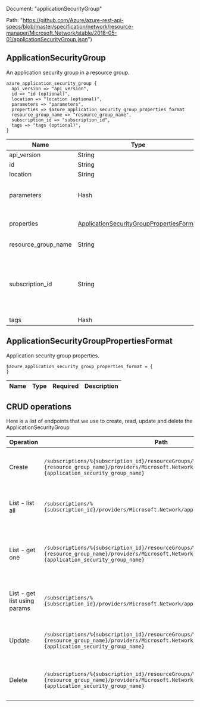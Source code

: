 Document: "applicationSecurityGroup"


Path: "https://github.com/Azure/azure-rest-api-specs/blob/master/specification/network/resource-manager/Microsoft.Network/stable/2018-05-01/applicationSecurityGroup.json")

## ApplicationSecurityGroup

An application security group in a resource group.

```puppet
azure_application_security_group {
  api_version => "api_version",
  id => "id (optional)",
  location => "location (optional)",
  parameters => "parameters",
  properties => $azure_application_security_group_properties_format
  resource_group_name => "resource_group_name",
  subscription_id => "subscription_id",
  tags => "tags (optional)",
}
```

| Name        | Type           | Required       | Description       |
| ------------- | ------------- | ------------- | ------------- |
|api_version | String | true | Client API version. |
|id | String | false | Resource ID. |
|location | String | false | Resource location. |
|parameters | Hash | true | Parameters supplied to the create or update ApplicationSecurityGroup operation. |
|properties | [ApplicationSecurityGroupPropertiesFormat](#applicationsecuritygrouppropertiesformat) | false | Properties of the application security group. |
|resource_group_name | String | true | The name of the resource group. |
|subscription_id | String | true | The subscription credentials which uniquely identify the Microsoft Azure subscription. The subscription ID forms part of the URI for every service call. |
|tags | Hash | false | Resource tags. |
        
## ApplicationSecurityGroupPropertiesFormat

Application security group properties.

```puppet
$azure_application_security_group_properties_format = {
}
```

| Name        | Type           | Required       | Description       |
| ------------- | ------------- | ------------- | ------------- |



## CRUD operations

Here is a list of endpoints that we use to create, read, update and delete the ApplicationSecurityGroup

| Operation | Path | Verb | Description | OperationID |
| ------------- | ------------- | ------------- | ------------- | ------------- |
|Create|`/subscriptions/%{subscription_id}/resourceGroups/%{resource_group_name}/providers/Microsoft.Network/applicationSecurityGroups/%{application_security_group_name}`|Put|Creates or updates an application security group.|ApplicationSecurityGroups_CreateOrUpdate|
|List - list all|`/subscriptions/%{subscription_id}/providers/Microsoft.Network/applicationSecurityGroups`|Get|Gets all application security groups in a subscription.|ApplicationSecurityGroups_ListAll|
|List - get one|`/subscriptions/%{subscription_id}/resourceGroups/%{resource_group_name}/providers/Microsoft.Network/applicationSecurityGroups/%{application_security_group_name}`|Get|Gets information about the specified application security group.|ApplicationSecurityGroups_Get|
|List - get list using params|`/subscriptions/%{subscription_id}/providers/Microsoft.Network/applicationSecurityGroups`|Get|Gets all application security groups in a subscription.|ApplicationSecurityGroups_ListAll|
|Update|`/subscriptions/%{subscription_id}/resourceGroups/%{resource_group_name}/providers/Microsoft.Network/applicationSecurityGroups/%{application_security_group_name}`|Put|Creates or updates an application security group.|ApplicationSecurityGroups_CreateOrUpdate|
|Delete|`/subscriptions/%{subscription_id}/resourceGroups/%{resource_group_name}/providers/Microsoft.Network/applicationSecurityGroups/%{application_security_group_name}`|Delete|Deletes the specified application security group.|ApplicationSecurityGroups_Delete|
